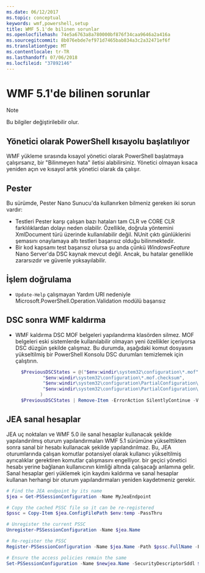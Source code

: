 ```yaml
---
ms.date: 06/12/2017
ms.topic: conceptual
keywords: wmf,powershell,setup
title: WMF 5.1'de bilinen sorunlar
ms.openlocfilehash: 74e5a6763a8a780000bf876f34caa9646a2a416a
ms.sourcegitcommit: 8b076ebde7ef971d7465bab834a3c2a32471ef6f
ms.translationtype: MT
ms.contentlocale: tr-TR
ms.lasthandoff: 07/06/2018
ms.locfileid: "37892146"
---
```

# <a name="known-issues-in-wmf-51"></a>WMF 5.1'de bilinen sorunlar

> [!Note]
> Bu bilgiler değiştirilebilir olur.

## <a name="starting-powershell-shortcut-as-administrator"></a>Yönetici olarak PowerShell kısayolu başlatılıyor

WMF yükleme sırasında kısayol yönetici olarak PowerShell başlatmaya çalışırsanız, bir "Bilinmeyen hata" iletisi alabilirsiniz.
Yönetici olmayan kısaca yeniden açın ve kısayol artık yönetici olarak da çalışır.

## <a name="pester"></a>Pester

Bu sürümde, Pester Nano Sunucu'da kullanırken bilmeniz gereken iki sorun vardır:

- Testleri Pester karşı çalışan bazı hataları tam CLR ve CORE CLR farklılıklardan dolayı neden olabilir. Özellikle, doğrula yöntemini XmlDocument türü üzerinde kullanılabilir değil. NUnit çıktı günlüklerini şemasını onaylamaya altı testleri başarısız olduğu bilinmektedir.
- Bir kod kapsamı test başarısız olursa şu anda çünkü *WindowsFeature* Nano Server'da DSC kaynak mevcut değil. Ancak, bu hatalar genellikle zararsızdır ve güvenle yoksayılabilir.

## <a name="operation-validation"></a>İşlem doğrulama

- `Update-Help` çalışmayan Yardım URI nedeniyle Microsoft.PowerShell.Operation.Validation modülü başarısız

## <a name="dsc-after-uninstall-wmf"></a>DSC sonra WMF kaldırma

- WMF kaldırma DSC MOF belgeleri yapılandırma klasörden silmez. MOF belgeleri eski sistemlerde kullanılabilir olmayan yeni özellikler içeriyorsa DSC düzgün şekilde çalışmaz. Bu durumda, aşağıdaki komut dosyasını yükseltilmiş bir PowerShell Konsolu DSC durumları temizlemek için çalıştırın.

  ```powershell
    $PreviousDSCStates = @("$env:windir\system32\configuration\*.mof",
            "$env:windir\system32\configuration\*.mof.checksum",
            "$env:windir\system32\configuration\PartialConfiguration\*.mof",
            "$env:windir\system32\configuration\PartialConfiguration\*.mof.checksum"
           )
    $PreviousDSCStates | Remove-Item -ErrorAction SilentlyContinue -Verbose
  ```

## <a name="jea-virtual-accounts"></a>JEA sanal hesaplar

JEA uç noktaları ve WMF 5.0 ile sanal hesaplar kullanacak şekilde yapılandırılmış oturum yapılandırmaları WMF 5.1 sürümüne yükselttikten sonra sanal bir hesabı kullanacak şekilde yapılandırılmaz.
Bu, JEA oturumlarında çalışan komutlar potansiyel olarak kullanıcı yükseltilmiş ayrıcalıklar gerektiren komutlar çalışmasını engelliyor. bir geçici yönetici hesabı yerine bağlanan kullanıcının kimliği altında çalışacağı anlamına gelir.
Sanal hesaplar geri yüklemek için kaydını kaldırma ve sanal hesaplar kullanan herhangi bir oturum yapılandırmaları yeniden kaydetmeniz gerekir.

```powershell
# Find the JEA endpoint by its name
$jea = Get-PSSessionConfiguration -Name MyJeaEndpoint

# Copy the cached PSSC file so it can be re-registered
$pssc = Copy-Item $jea.ConfigFilePath $env:temp -PassThru

# Unregister the current PSSC
Unregister-PSSessionConfiguration -Name $jea.Name

# Re-register the PSSC
Register-PSSessionConfiguration -Name $jea.Name -Path $pssc.FullName -Force

# Ensure the access policies remain the same
Set-PSSessionConfiguration -Name $newjea.Name -SecurityDescriptorSddl $jea.SecurityDescriptorSddl
```